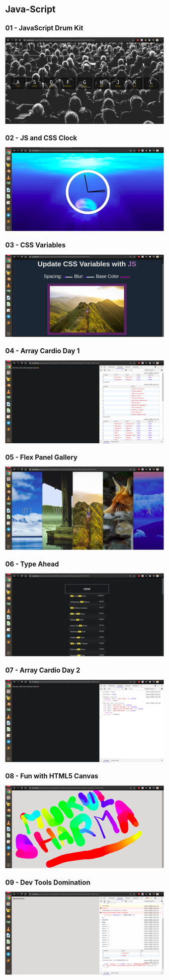 # Java-Script

## 01 - JavaScript Drum Kit
![alt text](https://github.com/mukul9897/Java-Script/blob/main/01%20-%20JavaScript%20Drum%20Kit/Screenshot%20from%202021-01-11%2010-46-07.png)

## 02 - JS and CSS Clock
![alt text](https://github.com/mukul9897/Java-Script/blob/main/02%20-%20JS%20and%20CSS%20Clock/Screenshot%20from%202021-01-14%2002-58-14.png)

## 03 - CSS Variables
![alt text](https://github.com/mukul9897/Java-Script/blob/main/03%20-%20CSS%20Variables/Screenshot%20from%202021-01-17%2015-34-22.png)

## 04 - Array Cardio Day 1
![alt text](https://github.com/mukul9897/Java-Script/blob/main/04%20-%20Array%20Cardio%20Day%201/Screenshot%20from%202021-01-18%2002-35-03.png)

## 05 - Flex Panel Gallery
![alt text](https://github.com/mukul9897/Java-Script/blob/main/05%20-%20Flex%20Panel%20Gallery/Screenshot%20from%202021-01-23%2001-42-41.png)

## 06 - Type Ahead
![alt text](https://github.com/mukul9897/Java-Script/blob/main/06%20-%20Type%20Ahead/Screenshot%20from%202021-01-31%2023-41-41.png)

## 07 - Array Cardio Day 2
![alt text](https://github.com/mukul9897/Java-Script/blob/main/07%20-%20Array%20Cardio%20Day%202/Screenshot%20from%202021-02-01%2000-07-27.png)

## 08 - Fun with HTML5 Canvas
![alt text](https://github.com/mukul9897/Java-Script/blob/main/08%20-%20Fun%20with%20HTML5%20Canvas/Screenshot%20from%202021-02-01%2003-28-05.png)

## 09 - Dev Tools Domination
![alt text](https://github.com/mukul9897/Java-Script/blob/main/09%20-%20Dev%20Tools%20Domination/Screenshot%20from%202021-02-01%2023-55-53.png
)


